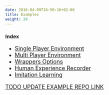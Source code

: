 ```yaml
---
date: 2016-04-09T16:50:16+02:00
title: Examples
weight: 20
---
```


### Index 

<div style="font-size:1.125rem;">

- <a href="./singleplayerenv/">Single Player Environment</a>
- <a href="./multiplayerenv/">Multi Player Environment</a>
- <a href="./wrappersoptions/">Wrappers Options</a>
- <a href="./humanexperiencerecorder/">Human Experience Recorder</a>
- <a href="./imitationlearning/">Imitation Learning</a>

<a href="https://github.com/diambra/DIAMBRAenvironment" target="_blank">TODO UPDATE EXAMPLE REPO LINK</a>

</div>
 
